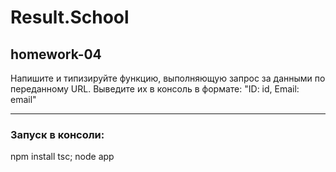 
# Result.School
## homework-04
Напишите и типизируйте функцию, выполняющую запрос за данными по переданному URL. Выведите их в консоль в формате: "ID: id, Email: email"

---
### Запуск в консоли:
npm install
tsc; node app
